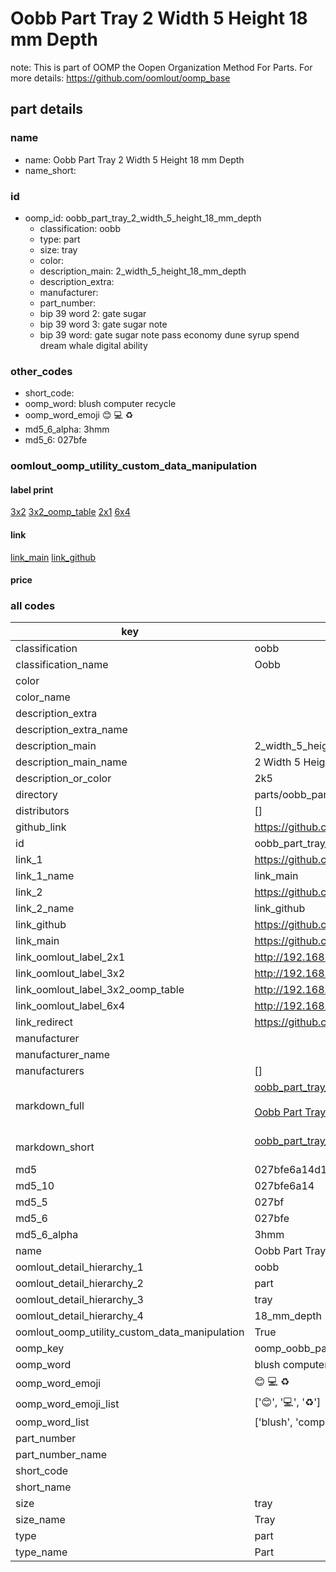 # Oobb Part Tray 2 Width 5 Height 18 mm Depth  

note: This is part of OOMP the Oopen Organization Method For Parts. For more details: https://github.com/oomlout/oomp_base

##  part details
  







### name
* name: Oobb Part Tray 2 Width 5 Height 18 mm Depth
* name_short: 
### id
* oomp_id: oobb_part_tray_2_width_5_height_18_mm_depth
  * classification: oobb
  * type: part
  * size: tray
  * color: 
  * description_main: 2_width_5_height_18_mm_depth
  * description_extra: 
  * manufacturer: 
  * part_number: 
  * bip 39 word 2: gate sugar
  * bip 39 word 3: gate sugar note
  * bip 39 word: gate sugar note pass economy dune syrup spend dream whale digital ability

### other_codes
* short_code: 
* oomp_word: blush computer recycle
* oomp_word_emoji :blush: :computer: :recycle:
* md5_6_alpha: 3hmm
* md5_6: 027bfe






### oomlout_oomp_utility_custom_data_manipulation
#### label print
[3x2](http://192.168.1.245:1112/?label=oomp%203hmm)
[3x2_oomp_table](http://192.168.1.108:1112/?label=oomp%203hmm)
[2x1](http://192.168.1.242:1112/?label=oomp%203hmm)
[6x4](http://192.168.1.55:1112/?label=oomp%203hmm)    

#### link

[link_main](https://github.com/oomlout/oomlout_oomp_version_1_messy/tree/main/parts/oobb_part_tray_2_width_5_height_18_mm_depth) [link_github](https://github.com/oomlout/oomlout_oomp_version_1_messy/tree/main/parts/oobb_part_tray_2_width_5_height_18_mm_depth)                             

#### price







### all codes 
| key | value |  
| --- | --- |  
| classification | oobb |  
| classification_name | Oobb |  
| color |  |  
| color_name |  |  
| description_extra |  |  
| description_extra_name |  |  
| description_main | 2_width_5_height_18_mm_depth |  
| description_main_name | 2 Width 5 Height 18 mm Depth |  
| description_or_color | 2k5 |  
| directory | parts/oobb_part_tray_2_width_5_height_18_mm_depth |  
| distributors | [] |  
| github_link | https://github.com/oomlout/oomlout_oomp_part_src/tree/main/parts/oobb_part_tray_2_width_5_height_18_mm_depth |  
| id | oobb_part_tray_2_width_5_height_18_mm_depth |  
| link_1 | https://github.com/oomlout/oomlout_oomp_version_1_messy/tree/main/parts/oobb_part_tray_2_width_5_height_18_mm_depth |  
| link_1_name | link_main |  
| link_2 | https://github.com/oomlout/oomlout_oomp_version_1_messy/tree/main/parts/oobb_part_tray_2_width_5_height_18_mm_depth |  
| link_2_name | link_github |  
| link_github | https://github.com/oomlout/oomlout_oomp_version_1_messy/tree/main/parts/oobb_part_tray_2_width_5_height_18_mm_depth |  
| link_main | https://github.com/oomlout/oomlout_oomp_version_1_messy/tree/main/parts/oobb_part_tray_2_width_5_height_18_mm_depth |  
| link_oomlout_label_2x1 | http://192.168.1.242:1112/?label=oomp%203hmm |  
| link_oomlout_label_3x2 | http://192.168.1.245:1112/?label=oomp%203hmm |  
| link_oomlout_label_3x2_oomp_table | http://192.168.1.108:1112/?label=oomp%203hmm |  
| link_oomlout_label_6x4 | http://192.168.1.55:1112/?label=oomp%203hmm |  
| link_redirect | https://github.com/oomlout/oomlout_oomp_version_1_messy/tree/main/parts/oobb_part_tray_2_width_5_height_18_mm_depth |  
| manufacturer |  |  
| manufacturer_name |  |  
| manufacturers | [] |  
| markdown_full | [oobb_part_tray_2_width_5_height_18_mm_depth](none)<br>[](none)<br>[Oobb Part Tray 2 Width 5 Height 18 Mm Depth](none)<br><br> |  
| markdown_short | [oobb_part_tray_2_width_5_height_18_mm_depth](none)<br><br> |  
| md5 | 027bfe6a14d15b9510231a0b2d763302 |  
| md5_10 | 027bfe6a14 |  
| md5_5 | 027bf |  
| md5_6 | 027bfe |  
| md5_6_alpha | 3hmm |  
| name | Oobb Part Tray 2 Width 5 Height 18 mm Depth |  
| oomlout_detail_hierarchy_1 | oobb |  
| oomlout_detail_hierarchy_2 | part |  
| oomlout_detail_hierarchy_3 | tray |  
| oomlout_detail_hierarchy_4 | 18_mm_depth |  
| oomlout_oomp_utility_custom_data_manipulation | True |  
| oomp_key | oomp_oobb_part_tray_2_width_5_height_18_mm_depth |  
| oomp_word | blush computer recycle |  
| oomp_word_emoji | :blush: :computer: :recycle: |  
| oomp_word_emoji_list | [':blush:', ':computer:', ':recycle:'] |  
| oomp_word_list | ['blush', 'computer', 'recycle'] |  
| part_number |  |  
| part_number_name |  |  
| short_code |  |  
| short_name |  |  
| size | tray |  
| size_name | Tray |  
| type | part |  
| type_name | Part |  
